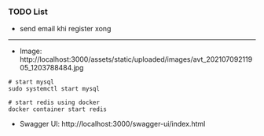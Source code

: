 ### TODO List
* send email khi register xong

---

* Image: http://localhost:3000/assets/static/uploaded/images/avt_20210709211905_1203788484.jpg

```zhs
# start mysql
sudo systemctl start mysql

# start redis using docker
docker container start redis
```

* Swagger UI: http://localhost:3000/swagger-ui/index.html